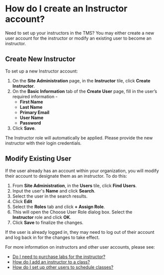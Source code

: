# How do I create an Instructor account?

Need to set up your instructors in the TMS? You may either create a new user account for the instructor or modify an existing user to become an instructor. 

## Create New Instructor

To set up a new Instructor account:
1. On the **Site Administration** page, in the **Instructor** tile, click **Create Instructor**. 
1. On the **Basic Information** tab of the **Create User** page, fill in the user’s required information -
     - **First Name**
     - **Last Name**
     - **Primary Email**
     - **User Name**
     - **Password**
1. Click **Save**.
     
The Instructor role will automatically be applied. Please provide the new instructor with their login credentials.

## Modify Existing User

If the user already has an account within your organization, you will modify their account to designate them as an instructor. To do this:
1.  From **Site Administration**, in the **Users** tile, click **Find Users**.
1. Input the user's **Name** and click **Search**. 
1. Select the user in the search results. 
1. Click **Edit**
1. Select the **Roles** tab and click **+ Assign Role**. 
1. This will open the Choose User Role dialog box. Select the **Instructor** role and click **OK**. 
1. Click **Save** to finalize the changes. 

If the user is already logged in, they may need to log out of their account and log back in for the changes to take effect.

For more information on instructors and other user accounts, please see:
- [Do I need to purchase labs for the instructor?](../faq-for-arvato-marketplace/purchase-labs-for-instructor.md)
- [How do I add an instructor to a class?](../fulfilling-marketplace-order/add-instructor-to-class.md)
- [How do I set up other users to schedule classes?](create-operations-manager.md)


